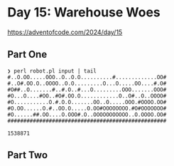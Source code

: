 # Day 15: Warehouse Woes

https://adventofcode.com/2024/day/15

## Part One

```
❯ perl robot.pl input | tail
#..O.OO.....OOO..O..O.O..........#.............OO#
#..O#.OO.O..OOOO..O.O.........O...O.....OO....#.O#
#O##..O.......#..#.O..#...O.........OOO.......OOO#
#O...O....#OO..#O#.OO.O............O..O#..O..OOOO#
#O...........O.#.O.O.......OO..O.....OOO.#OOOO.OO#
#O.OO......O.#..OO.O.....O.OO#OOOOOOOO.#O#OOOOOOO#
#O......##.OO....O.OOO#.O..OOOOOOOOOOO..O.OOOO.OO#
##################################################

1538871
```

## Part Two

```
```
